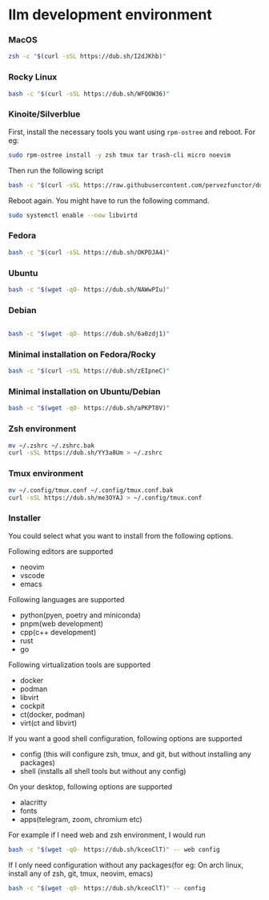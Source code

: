 # Ilm development environment

### MacOS

```bash
zsh -c "$(curl -sSL https://dub.sh/I2dJKhb)"
```

### Rocky Linux

```bash
bash -c "$(curl -sSL https://dub.sh/WFQOW36)"
```

### Kinoite/Silverblue

First, install the necessary tools you want using `rpm-ostree` and reboot. For eg:

```bash
sudo rpm-ostree install -y zsh tmux tar trash-cli micro noevim
```

Then run the following script

```bash
bash -c "$(curl -sSL https://raw.githubusercontent.com/pervezfunctor/dotfiles/main/installers/kinoite)"
```

Reboot again. You might have to run the following command.

```bash
sudo systemctl enable --now libvirtd
```

### Fedora

```bash
bash -c "$(curl -sSL https://dub.sh/OKPDJA4)"
```

### Ubuntu

```bash
bash -c "$(wget -qO- https://dub.sh/NAWwPIu)"
```

### Debian

```bash

bash -c "$(wget -qO- https://dub.sh/6a0zdj1)"
```

### Minimal installation on Fedora/Rocky

```bash
bash -c "$(curl -sSL https://dub.sh/zEIpneC)"
```

### Minimal installation on Ubuntu/Debian

```bash
bash -c "$(wget -qO- https://dub.sh/aPKPT8V)"
```

### Zsh environment

```bash
mv ~/.zshrc ~/.zshrc.bak
curl -sSL https://dub.sh/YY3a8Um > ~/.zshrc
```

### Tmux environment

```bash
mv ~/.config/tmux.conf ~/.config/tmux.conf.bak
curl -sSL https://dub.sh/me3OYAJ > ~/.config/tmux.conf
```

### Installer

You could select what you want to install from the following options.

Following editors are supported

- neovim
- vscode
- emacs

Following languages are supported

- python(pyen, poetry and miniconda)
- pnpm(web development)
- cpp(c++ development)
- rust
- go

Following virtualization tools are supported

- docker
- podman
- libvirt
- cockpit
- ct(docker, podman)
- virt(ct and libvirt)

If you want a good shell configuration, following options are supported

- config (this will configure zsh, tmux, and git, but without installing any packages)
- shell (installs all shell tools but without any config)

On your desktop, following options are supported

- alacritty
- fonts
- apps(telegram, zoom, chromium etc)

For example if I need web and zsh environment, I would run

```bash
bash -c "$(wget -qO- https://dub.sh/kceoClT)" -- web config
```

If I only need configuration without any packages(for eg: On arch linux, install any of zsh, git, tmux, neovim, emacs)

```bash
bash -c "$(wget -qO- https://dub.sh/kceoClT)" -- config
```
